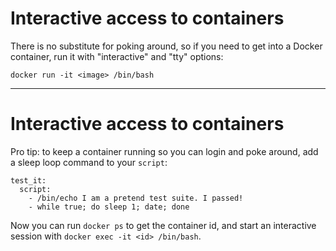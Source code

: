 # Interactive access to containers

There is no substitute for poking around, so if you need to get into a Docker container, run it with "interactive" and "tty" options:

```
docker run -it <image> /bin/bash
```
---

# Interactive access to containers

Pro tip: to keep a container running so you can login and poke around, add a sleep loop command to your `script`:

```
test_it:
  script: 
    - /bin/echo I am a pretend test suite. I passed!
    - while true; do sleep 1; date; done
```
Now you can run `docker ps` to get the container id, and start an interactive session with `docker exec -it <id> /bin/bash`.
